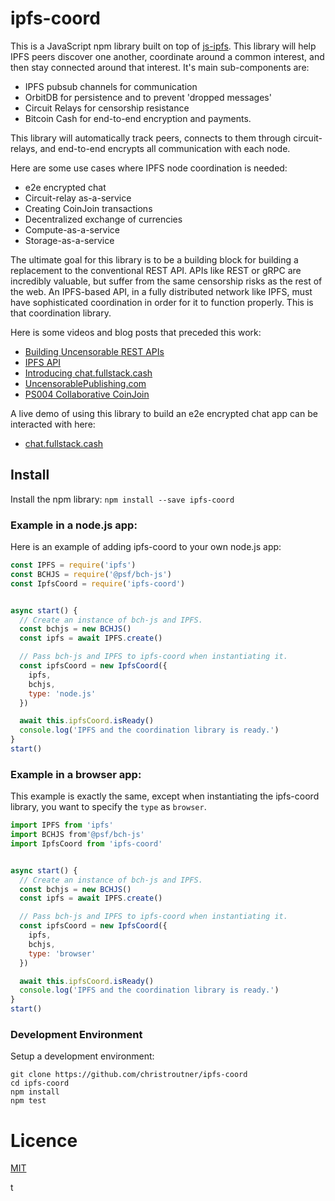 # ipfs-coord

This is a JavaScript npm library built on top of [js-ipfs](https://github.com/ipfs/js-ipfs).
This library will help IPFS peers discover one another, coordinate around a common interest, and then stay connected around that interest. It's main sub-components are:
- IPFS pubsub channels for communication
- OrbitDB for persistence and to prevent 'dropped messages'
- Circuit Relays for censorship resistance
- Bitcoin Cash for end-to-end encryption and payments.

This library will automatically track peers, connects to them through circuit-relays, and end-to-end encrypts all communication with each node.

Here are some use cases where IPFS node coordination is needed:
- e2e encrypted chat
- Circuit-relay as-a-service
- Creating CoinJoin transactions
- Decentralized exchange of currencies
- Compute-as-a-service
- Storage-as-a-service

The ultimate goal for this library is to be a building block for building a replacement to the conventional REST API. APIs like REST or gRPC are incredibly valuable, but suffer from the same censorship risks as the rest of the web. An IPFS-based API, in a fully distributed network like IPFS, must have sophisticated coordination in order for it to function properly. This is that coordination library.

Here is some videos and blog posts that preceded this work:
- [Building Uncensorable REST APIs](https://youtu.be/VVc0VbOD4co)
- [IPFS API](https://troutsblog.com/blog/ipfs-api)
- [Introducing chat.fullstack.cash](https://troutsblog.com/blog/chat-fullstack-cash)
- [UncensorablePublishing.com](https://uncensorablepublishing.com)
- [PS004 Collaborative CoinJoin](https://github.com/Permissionless-Software-Foundation/specifications/blob/master/ps004-collaborative-coinjoin.md)

A live demo of using this library to build an e2e encrypted chat app can be interacted with here:
- [chat.fullstack.cash](https://chat.fullstack.cash)


## Install
Install the npm library:
`npm install --save ipfs-coord`

### Example in a node.js app:
Here is an example of adding ipfs-coord to your own node.js app:

```javascript
const IPFS = require('ipfs')
const BCHJS = require('@psf/bch-js')
const IpfsCoord = require('ipfs-coord')


async start() {
  // Create an instance of bch-js and IPFS.
  const bchjs = new BCHJS()
  const ipfs = await IPFS.create()

  // Pass bch-js and IPFS to ipfs-coord when instantiating it.
  const ipfsCoord = new IpfsCoord({
    ipfs,
    bchjs,
    type: 'node.js'
  })

  await this.ipfsCoord.isReady()
  console.log('IPFS and the coordination library is ready.')
}
start()
```

### Example in a browser app:
This example is exactly the same, except when instantiating the ipfs-coord library, you want to specify the `type` as `browser`.

```javascript
import IPFS from 'ipfs'
import BCHJS from'@psf/bch-js'
import IpfsCoord from 'ipfs-coord'


async start() {
  // Create an instance of bch-js and IPFS.
  const bchjs = new BCHJS()
  const ipfs = await IPFS.create()

  // Pass bch-js and IPFS to ipfs-coord when instantiating it.
  const ipfsCoord = new IpfsCoord({
    ipfs,
    bchjs,
    type: 'browser'
  })

  await this.ipfsCoord.isReady()
  console.log('IPFS and the coordination library is ready.')
}
start()
```

### Development Environment
Setup a development environment:
```
git clone https://github.com/christroutner/ipfs-coord
cd ipfs-coord
npm install
npm test
```

# Licence
[MIT](LICENSE.md)

t
